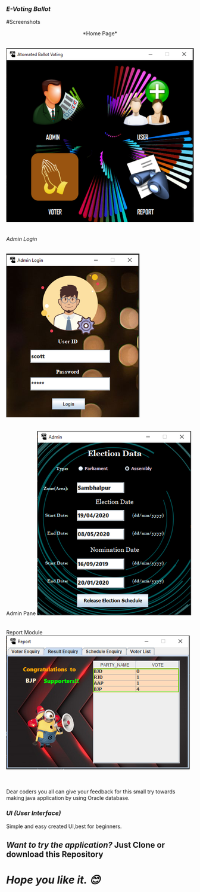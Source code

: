 
### *E-Voting Ballot*

#Screenshots

<p align="center">
  *Home Page*<br/><br/>
  
  <img src="https://github.com/Ankit289Prasad/E-Voting-Ballot/blob/master/src/home.png"><br/><br/><br/>
  *Admin Login*<br/><br/>
  
  <img src="https://github.com/Ankit289Prasad/E-Voting-Ballot/blob/master/src/adminlogin.png"><br/><br/><br/>
  Admin Pane
  <img src="https://github.com/Ankit289Prasad/E-Voting-Ballot/blob/master/src/admin.png"><br/><br/><br/>
  Report Module
  <img src="https://github.com/Ankit289Prasad/E-Voting-Ballot/blob/master/src/report.png"><br/><br/><br/>
</p>


Dear coders you all can give your feedback for this small try towards making java application by using Oracle database. 


### *UI (User Interface)*
Simple and easy created UI,best for beginners.

## *Want to try the application?* Just Clone or download this Repository

# *Hope you like it. 😊*
